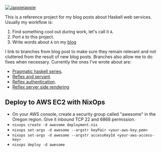 [![Jappiejappie](https://img.shields.io/badge/blog-jappieklooster.nl-lightgrey?style=for-the-badge)](https://jappieklooster.nl)

This is a reference project for my blog posts about Haskell web services.
Usually my workflow is:

1.	Find something cool out during work, let's call it `A`.
2.  Port `A` to this project.
3.	Write words about `A` on my [blog](https://jappieklooster.nl)

I link to branches from blog post to make sure they remain
relevant and not cluttered from the result of new blog posts.
Branches also allow me to do fixes when necessary.
Currently the ones I've wrote about are:

+ [Pragmatic haskell series](https://jappieklooster.nl/tag/pragmatic-haskell.html).
+ [Reflex and servant](https://jappieklooster.nl/fullstack-haskell-reflex-and-servant.html).
+ [Reflex authentication](https://jappieklooster.nl/authentication-in-reflex-servant.html).
+ [Reflex server side rendering](https://jappieklooster.nl/reflex-server-side-html-rendering.html)

## Deploy to AWS EC2 with NixOps

* On your AWS console, create a security group called "awesome" in the Oregon region. Give it inbound TCP 22 and 6868 permission.
* `nixops create -d awesome deployment.nix`
* `nixops set-args -d awesome --argstr keyPair <your-aws-key.pem>`
* `nixops set-args -d awesome --argstr accessKeyId <your-aws-access-key>`
* `nixops deploy -d awesome`
